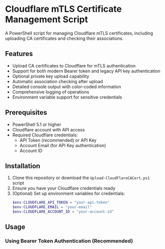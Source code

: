 # Cloudflare mTLS Certificate Management Script

A PowerShell script for managing Cloudflare mTLS certificates, including uploading CA certificates and checking their associations.

## Features

- Upload CA certificates to Cloudflare for mTLS authentication
- Support for both modern Bearer token and legacy API key authentication
- Optional private key upload capability
- Automatic association checking after upload
- Detailed console output with color-coded information
- Comprehensive logging of operations
- Environment variable support for sensitive credentials

## Prerequisites

- PowerShell 5.1 or higher
- Cloudflare account with API access
- Required Cloudflare credentials:
  - API Token (recommended) or API Key
  - Account Email (for API Key authentication)
  - Account ID

## Installation

1. Clone this repository or download the `Upload-CloudFlareCACert.ps1` script
2. Ensure you have your Cloudflare credentials ready
3. (Optional) Set up environment variables for credentials:
   ```powershell
   $env:CLOUDFLARE_API_TOKEN = "your-api-token"
   $env:CLOUDFLARE_EMAIL = "your-email"
   $env:CLOUDFLARE_ACCOUNT_ID = "your-account-id"
   ```

## Usage

### Using Bearer Token Authentication (Recommended)

